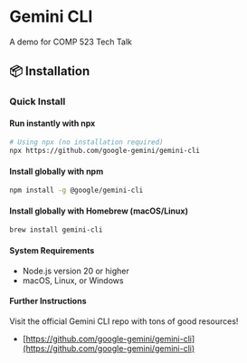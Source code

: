 # Gemini CLI
A demo for COMP 523 Tech Talk

## 📦 Installation

### Quick Install

#### Run instantly with npx

```bash
# Using npx (no installation required)
npx https://github.com/google-gemini/gemini-cli
```

#### Install globally with npm

```bash
npm install -g @google/gemini-cli
```

#### Install globally with Homebrew (macOS/Linux)

```bash
brew install gemini-cli
```

#### System Requirements

- Node.js version 20 or higher
- macOS, Linux, or Windows

#### Further Instructions

Visit the official Gemini CLI repo with tons of good resources!
- [https://github.com/google-gemini/gemini-cli](https://github.com/google-gemini/gemini-cli)
